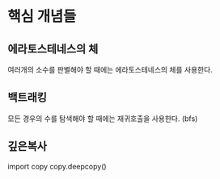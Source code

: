 # 핵심 개념들

## 에라토스테네스의 체
여러개의 소수를 판별해야 할 때에는 에라토스테네스의 체를 사용한다.

## 백트래킹
모든 경우의 수를 탐색해야 할 때에는 재귀호출을 사용한다. (bfs)

## 깊은복사
import copy
copy.deepcopy()